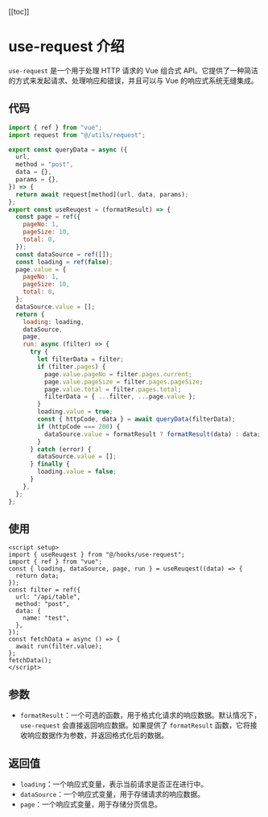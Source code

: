 [[toc]]

# use-request 介绍

`use-request` 是一个用于处理 HTTP 请求的 Vue 组合式 API。它提供了一种简洁的方式来发起请求、处理响应和错误，并且可以与 Vue 的响应式系统无缝集成。

## 代码

```js
import { ref } from "vue";
import request from "@/utils/request";

export const queryData = async ({
  url,
  method = "post",
  data = {},
  params = {},
}) => {
  return await request[method](url, data, params);
};
export const useReuqest = (formatResult) => {
  const page = ref({
    pageNo: 1,
    pageSize: 10,
    total: 0,
  });
  const dataSource = ref([]);
  const loading = ref(false);
  page.value = {
    pageNo: 1,
    pageSize: 10,
    total: 0,
  };
  dataSource.value = [];
  return {
    loading: loading,
    dataSource,
    page,
    run: async (filter) => {
      try {
        let filterData = filter;
        if (filter.pages) {
          page.value.pageNo = filter.pages.current;
          page.value.pageSize = filter.pages.pageSize;
          page.value.total = filter.pages.total;
          filterData = { ...filter, ...page.value };
        }
        loading.value = true;
        const { httpCode, data } = await queryData(filterData);
        if (httpCode === 200) {
          dataSource.value = formatResult ? formatResult(data) : data;
        }
      } catch (error) {
        dataSource.value = [];
      } finally {
        loading.value = false;
      }
    },
  };
};
```

## 使用

```vue
<script setup>
import { useReuqest } from "@/hooks/use-request";
import { ref } from "vue";
const { loading, dataSource, page, run } = useReuqest((data) => {
  return data;
});
const filter = ref({
  url: "/api/table",
  method: "post",
  data: {
    name: "test",
  },
});
const fetchData = async () => {
  await run(filter.value);
};
fetchData();
</script>
```

## 参数

- `formatResult`：一个可选的函数，用于格式化请求的响应数据。默认情况下，`use-request` 会直接返回响应数据。如果提供了 `formatResult` 函数，它将接收响应数据作为参数，并返回格式化后的数据。

## 返回值

- `loading`：一个响应式变量，表示当前请求是否正在进行中。
- `dataSource`：一个响应式变量，用于存储请求的响应数据。
- `page`：一个响应式变量，用于存储分页信息。

